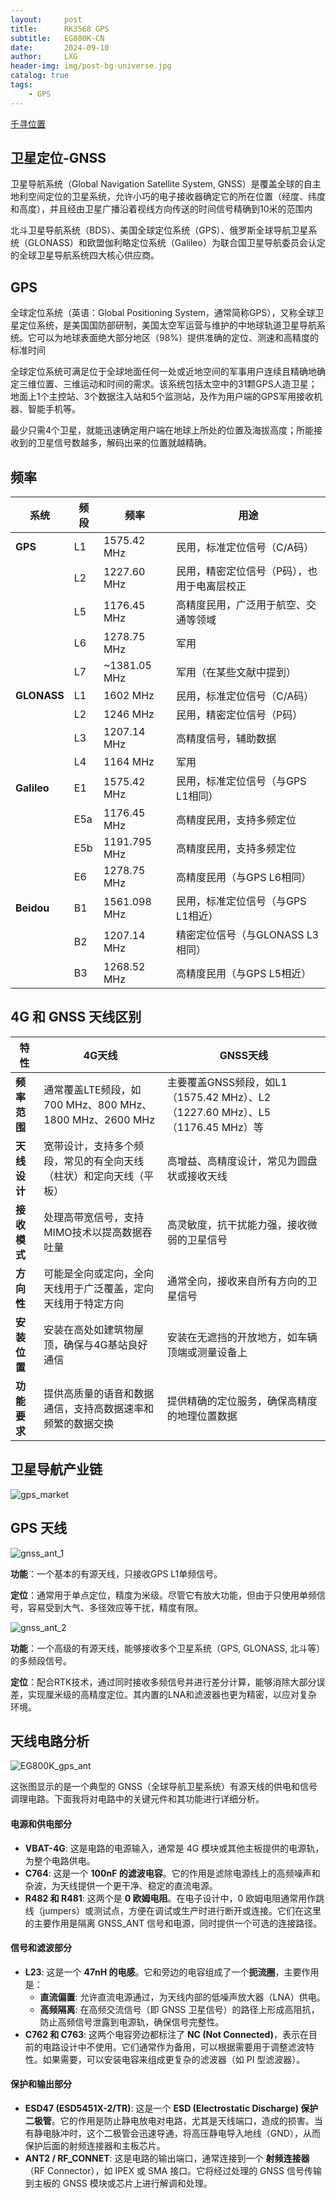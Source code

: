 ```yaml
---
layout:     post
title:      RK3568 GPS
subtitle:   EG800K-CN
date:       2024-09-10
author:     LXG
header-img: img/post-bg-universe.jpg
catalog: true
tags:
    - GPS
---
```


[千寻位置](https://www.qxwz.com/)

## 卫星定位-GNSS

卫星导航系统（Global Navigation Satellite System, GNSS）是覆盖全球的自主地利空间定位的卫星系统，允许小巧的电子接收器确定它的所在位置（经度、纬度和高度），并且经由卫星广播沿着视线方向传送的时间信号精确到10米的范围内

北斗卫星导航系统（BDS）、美国全球定位系统（GPS）、俄罗斯全球导航卫星系统（GLONASS）和欧盟伽利略定位系统（Galileo）为联合国卫星导航委员会认定的全球卫星导航系统四大核心供应商。

## GPS

全球定位系统（英语：Global Positioning System，通常简称GPS），又称全球卫星定位系统，是美国国防部研制，美国太空军运营与维护的中地球轨道卫星导航系统。它可以为地球表面绝大部分地区（98%）提供准确的定位、测速和高精度的标准时间

全球定位系统可满足位于全球地面任何一处或近地空间的军事用户连续且精确地确定三维位置、三维运动和时间的需求。该系统包括太空中的31颗GPS人造卫星；地面上1个主控站、3个数据注入站和5个监测站，及作为用户端的GPS军用接收机器、智能手机等。

最少只需4个卫星，就能迅速确定用户端在地球上所处的位置及海拔高度；所能接收到的卫星信号数越多，解码出来的位置就越精确。

## 频率

| **系统**     | **频段** | **频率**       | **用途**                           |
|--------------|----------|----------------|------------------------------------|
| **GPS**      | L1       | 1575.42 MHz    | 民用，标准定位信号（C/A码）         |
|              | L2       | 1227.60 MHz    | 民用，精密定位信号（P码），也用于电离层校正 |
|              | L5       | 1176.45 MHz    | 高精度民用，广泛用于航空、交通等领域 |
|              | L6       | 1278.75 MHz    | 军用                               |
|              | L7       | ~1381.05 MHz   | 军用（在某些文献中提到）            |
| **GLONASS**  | L1       | 1602 MHz       | 民用，标准定位信号（C/A码）         |
|              | L2       | 1246 MHz       | 民用，精密定位信号（P码）           |
|              | L3       | 1207.14 MHz    | 高精度信号，辅助数据                |
|              | L4       | 1164 MHz       | 军用                               |
| **Galileo**  | E1       | 1575.42 MHz    | 民用，标准定位信号（与GPS L1相同）  |
|              | E5a      | 1176.45 MHz    | 高精度民用，支持多频定位            |
|              | E5b      | 1191.795 MHz   | 高精度民用，支持多频定位            |
|              | E6       | 1278.75 MHz    | 高精度民用（与GPS L6相同）          |
| **Beidou**   | B1       | 1561.098 MHz   | 民用，标准定位信号（与GPS L1相近）  |
|              | B2       | 1207.14 MHz    | 精密定位信号（与GLONASS L3相同）    |
|              | B3       | 1268.52 MHz    | 高精度民用（与GPS L5相近）          |

## 4G 和 GNSS 天线区别

| **特性**         | **4G天线**                                          | **GNSS天线**                                     |
|------------------|-----------------------------------------------------|--------------------------------------------------|
| **频率范围**     | 通常覆盖LTE频段，如700 MHz、800 MHz、1800 MHz、2600 MHz | 主要覆盖GNSS频段，如L1（1575.42 MHz）、L2（1227.60 MHz）、L5（1176.45 MHz）等 |
| **天线设计**     | 宽带设计，支持多个频段，常见的有全向天线（柱状）和定向天线（平板） | 高增益、高精度设计，常见为圆盘状或接收天线             |
| **接收模式**     | 处理高带宽信号，支持MIMO技术以提高数据吞吐量             | 高灵敏度，抗干扰能力强，接收微弱的卫星信号              |
| **方向性**       | 可能是全向或定向，全向天线用于广泛覆盖，定向天线用于特定方向 | 通常全向，接收来自所有方向的卫星信号                  |
| **安装位置**     | 安装在高处如建筑物屋顶，确保与4G基站良好通信               | 安装在无遮挡的开放地方，如车辆顶端或测量设备上           |
| **功能要求**     | 提供高质量的语音和数据通信，支持高数据速率和频繁的数据交换  | 提供精确的定位服务，确保高精度的地理位置数据            |

## 卫星导航产业链

![gps_market](/images/iresearch/gps_market.png)

## GPS 天线

![gnss_ant_1](/images/hardware/gps/gnss_ant_1.png)

**功能**：一个基本的有源天线，只接收GPS L1单频信号。

**定位**：通常用于单点定位，精度为米级。尽管它有放大功能，但由于只使用单频信号，容易受到大气、多径效应等干扰，精度有限。

![gnss_ant_2](/images/hardware/gps/gnss_ant_2.png)

**功能**：一个高级的有源天线，能够接收多个卫星系统（GPS, GLONASS, 北斗等）的多频段信号。

**定位**：配合RTK技术，通过同时接收多频信号并进行差分计算，能够消除大部分误差，实现厘米级的高精度定位。其内置的LNA和滤波器也更为精密，以应对复杂环境。

## 天线电路分析

![EG800K_gps_ant](/images/hardware/gps/EG800K_gps_ant.png)

这张图显示的是一个典型的 GNSS（全球导航卫星系统）有源天线的供电和信号调理电路。下面我将对电路中的关键元件和其功能进行详细分析。

#### 电源和供电部分

* **VBAT-4G**: 这是电路的电源输入，通常是 4G 模块或其他主板提供的电源轨，为整个电路供电。
* **C764**: 这是一个 **100nF 的滤波电容**。它的作用是滤除电源线上的高频噪声和杂波，为天线提供一个更干净、稳定的直流电源。
* **R482 和 R481**: 这两个是 **0 欧姆电阻**。在电子设计中，0 欧姆电阻通常用作跳线（jumpers）或测试点，方便在调试或生产时进行断开或连接。它们在这里的主要作用是隔离 GNSS\_ANT 信号和电源，同时提供一个可选的连接路径。

#### 信号和滤波部分

* **L23**: 这是一个 **47nH 的电感**。它和旁边的电容组成了一个**扼流圈**，主要作用是：
    * **直流偏置**: 允许直流电源通过，为天线内部的低噪声放大器（LNA）供电。
    * **高频隔离**: 在高频交流信号（即 GNSS 卫星信号）的路径上形成高阻抗，防止高频信号泄露到电源轨，确保信号完整性。
* **C762 和 C763**: 这两个电容旁边都标注了 **NC (Not Connected)**，表示在目前的电路设计中不使用。它们通常作为备用，可以根据需要用于调整滤波特性。如果需要，可以安装电容来组成更复杂的滤波器（如 PI 型滤波器）。

#### 保护和输出部分

* **ESD47 (ESD5451X-2/TR)**: 这是一个 **ESD (Electrostatic Discharge) 保护二极管**。它的作用是防止静电放电对电路，尤其是天线端口，造成的损害。当有静电脉冲时，这个二极管会迅速导通，将高压静电导入地线（GND），从而保护后面的射频连接器和主板芯片。
* **ANT2 / RF\_CONNET**: 这是电路的输出端口，通常连接到一个 **射频连接器**（RF Connector），如 IPEX 或 SMA 接口。它将经过处理的 GNSS 信号传输到主板的 GNSS 模块或芯片上进行解调和处理。
















